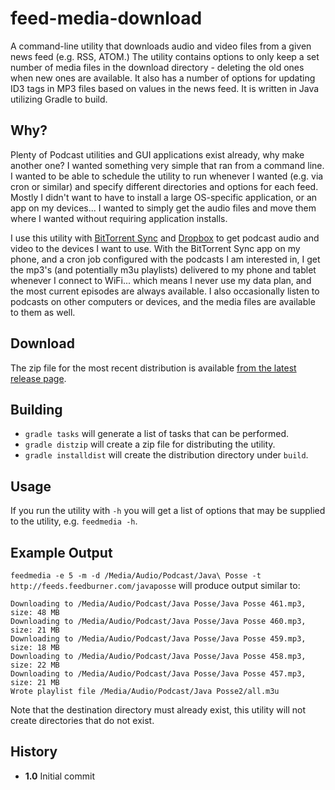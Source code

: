 # feed-media-download

A command-line utility that downloads audio and video files from a given news feed (e.g. RSS, ATOM.)  The utility contains options to only keep a set number of media files in the download directory - deleting the old ones when new ones are available.  It also has a number of options for updating ID3 tags in MP3 files based on values in the news feed.  It is written in Java utilizing Gradle to build.

Why?
----
Plenty of Podcast utilities and GUI applications exist already, why make another one?  I wanted something very simple that ran from a command line.  I wanted to be able to schedule the utility to run whenever I wanted (e.g. via cron or similar) and specify different directories and options for each feed.  Mostly I didn't want to have to install a large OS-specific application, or an app on my devices... I wanted to simply get the audio files and move them where I wanted without requiring application installs.

I use this utility with [BitTorrent Sync](http://www.getsync.com/) and [Dropbox](https://www.dropbox.com) to get podcast audio and video to the devices I want to use.  With the BitTorrent Sync app on my phone, and a cron job configured with the podcasts I am interested in, I get the mp3's (and potentially m3u playlists) delivered to my phone and tablet whenever I connect to WiFi... which means I never use my data plan, and the most current episodes are always available.  I also occasionally listen to podcasts on other computers or devices, and the media files are available to them as well.

Download
--------
The zip file for the most recent distribution is available [from the latest release page](https://github.com/zpalffy/feed-media-download/releases/latest).

Building
--------
- `gradle tasks` will generate a list of tasks that can be performed.  
- `gradle distzip` will create a zip file for distributing the utility.
- `gradle installdist` will create the distribution directory under `build`.

Usage
-----
If you run the utility with `-h` you will get a list of options that may be supplied to the utility, e.g. `feedmedia -h`.

Example Output
--------------
`feedmedia -e 5 -m -d /Media/Audio/Podcast/Java\ Posse -t http://feeds.feedburner.com/javaposse` will produce output similar to:

```
Downloading to /Media/Audio/Podcast/Java Posse/Java Posse 461.mp3, size: 48 MB
Downloading to /Media/Audio/Podcast/Java Posse/Java Posse 460.mp3, size: 21 MB
Downloading to /Media/Audio/Podcast/Java Posse/Java Posse 459.mp3, size: 18 MB
Downloading to /Media/Audio/Podcast/Java Posse/Java Posse 458.mp3, size: 22 MB
Downloading to /Media/Audio/Podcast/Java Posse/Java Posse 457.mp3, size: 21 MB
Wrote playlist file /Media/Audio/Podcast/Java Posse2/all.m3u
```

Note that the destination directory must already exist, this utility will not create directories that do not exist.

History
-------
* **1.0** Initial commit

